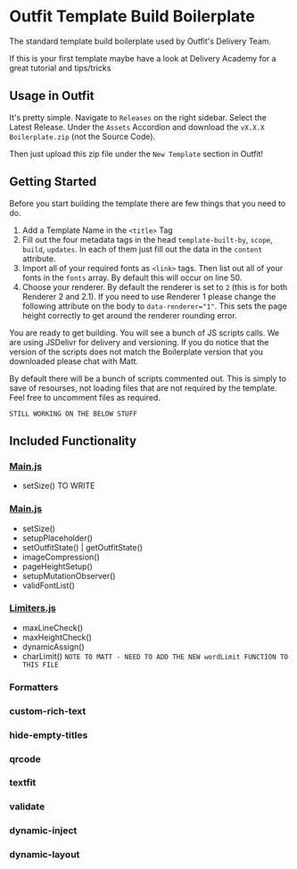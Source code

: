 # Outfit Template Build Boilerplate
The standard template build boilerplate used by Outfit's Delivery Team.

If this is your first template maybe have a look at Delivery Academy for a great tutorial and tips/tricks

## Usage in Outfit
It's pretty simple. Navigate to `Releases` on the right sidebar. Select the Latest Release. Under the `Assets` Accordion and download the `vX.X.X Boilerplate.zip` (not the Source Code).

Then just upload this zip file under the `New Template` section in Outfit! 

## Getting Started
Before you start building the template there are few things that you need to do.
1. Add a Template Name in the `<title>` Tag 
2. Fill out the four metadata tags in the head `template-built-by`, `scope`, `build`, `updates`. In each of them just fill out the data in the `content` attribute.
3. Import all of your required fonts as `<link>` tags. Then list out all of your fonts in the `fonts` array. By default this will occur on line 50.
4. Choose your renderer. By default the renderer is set to `2` (this is for both Renderer 2 and 2.1). If you need to use Renderer 1 please change the following attribute on the body to `data-renderer="1"`. This sets the page height correctly to get around the renderer rounding error.

You are ready to get building. You will see a bunch of JS scripts calls. We are using JSDelivr for delivery and versioning. If you do notice that the version of the scripts does not match the Boilerplate version that you downloaded please chat with Matt.

By default there will be a bunch of scripts commented out. This is simply to save of resourses, not loading files that are not required by the template. Feel free to uncomment files as required.

`STILL WORKING ON THE BELOW STUFF`
## Included Functionality
### [Main.js](js/main.js)
- setSize()
TO WRITE

### [Main.js](js/main.js)
- setSize()
- setupPlaceholder()
- setOutfitState() | getOutfitState()
- imageCompression()
- pageHeightSetup()
- setupMutationObserver()
- validFontList()

### [Limiters.js](js/limiters.js)
- maxLineCheck()
- maxHeightCheck()
- dynamicAssign()
- charLimit()
`NOTE TO MATT - NEED TO ADD THE NEW wordLimit FUNCTION TO THIS FILE`

### Formatters

###  custom-rich-text

### hide-empty-titles

### qrcode

### textfit

### validate

### dynamic-inject

### dynamic-layout
